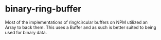 binary-ring-buffer
==================

Most of the implementations of ring/circular buffers on NPM utilized
an Array to back them. This uses a Buffer and as such is better suited
to being used for binary data.
